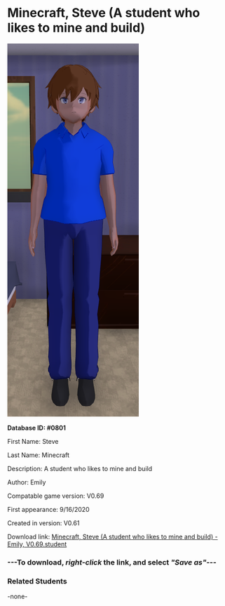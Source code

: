 # Minecraft, Steve (A student who likes to mine and build)

<img src="../../Files/Images/Minecraft, Steve (A student who likes to mine and build).png" title="Minecraft, Steve (A student who likes to mine and build) - Emily, V0.69">

**Database ID: #0801**

First Name: Steve

Last Name: Minecraft

Description: A student who likes to mine and build

Author: Emily

Compatable game version: V0.69

First appearance: 9/16/2020

Created in version: V0.61

Download link: <a href="https://raw.githubusercontent.com/Arbiter1223/Daigaku-Gurashi-Custom-Students/master/Files/Student%20Files/Minecraft%2C%20Steve%20(A%20student%20who%20likes%20to%20mine%20and%20build)%20-%20Emily%2C%20V0.69.student">Minecraft, Steve (A student who likes to mine and build) - Emily, V0.69.student</a>

### ---**To download, _right-click_ the link, and select _"Save as"_**---

### Related Students

-none-
